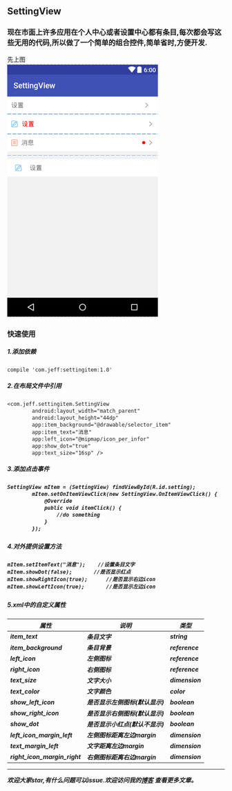 ## SettingView
### 现在市面上许多应用在个人中心或者设置中心都有条目,每次都会写这些无用的代码,所以做了一个简单的组合控件,简单省时,方便开发.
先上图<br>
![](https://github.com/jeff-sun/SettingView/raw/master/demo.jpg)<br>
<h3>快速使用</h3>
<h5>1.添加依赖</h5><pre><code>compile 'com.jeff:settingitem:1.0'
</code></pre>
<h5>2.在布局文件中引用</h5>
<pre><code>&lt;com.jeff.settingitem.SettingView
        android:layout_width="match_parent"
        android:layout_height="44dp"
        app:item_background="@drawable/selector_item"
        app:item_text="消息"
        app:left_icon="@mipmap/icon_per_infor"
        app:show_dot="true"
        app:text_size="16sp" /&gt;
</code></pre>
<h5>3.添加点击事件<h5>
<pre><code>SettingView mItem = (SettingView) findViewById(R.id.setting);
        mItem.setOnItemViewClick(new SettingView.OnItemViewClick() {
            @Override
            public void itemClick() {
                //do something
            }
        });
</code></pre>
<h5>4.对外提供设置方法<h5>
<pre><code>mItem.setItemText("消息");    //设置条目文字
mItem.showDot(false);       //是否显示红点
mItem.showRightIcon(true);      //是否显示右边icon
mItem.showLeftIcon(true);       //是否显示左边icon</code></pre>
<h5>5.xml中的自定义属性<h5>
<table>
<thead>
<tr>
<th>属性</th>
<th>说明</th>
<th>类型</th>
</tr>
</thead>
<tbody>
<tr>
<td>item_text</td>
<td>条目文字</td>
<td>string</td>
</tr>
<tr>
<td>item_background</td>
<td>条目背景</td>
<td>reference</td>
</tr>
<tr>
<td>left_icon</td>
<td>左侧图标</td>
<td>reference</td>
</tr>
<tr>
<td>right_icon</td>
<td>右侧图标</td>
<td>reference</td>
</tr>
<tr>
<td>text_size</td>
<td>文字大小</td>
<td>dimension</td>
</tr>
<tr>
<td>text_color</td>
<td>文字颜色</td>
<td>color</td>
</tr>
<tr>
<td>show_left_icon</td>
<td>是否显示左侧图标(默认显示)</td>
<td>boolean</td>
</tr>
<tr>
<td>show_right_icon</td>
<td>是否显示右侧图标(默认显示)</td>
<td>boolean</td>
</tr>
<tr>
<td>show_dot</td>
<td>是否显示小红点(默认不显示)</td>
<td>boolean</td>
</tr>
<tr>
<td>left_icon_margin_left</td>
<td>左侧图标距离左边margin</td>
<td>dimension</td>
</tr>
<tr>
<td>text_margin_left</td>
<td>文字距离左边margin</td>
<td>dimension</td>
</tr>
<tr>
<td>right_icon_margin_right</td>
<td>右侧图标距离右边margin</td>
<td>dimension</td>
</tr>
</tbody></table>
<hr>
<p>欢迎大家star,有什么问题可以issue.欢迎访问我的<a href="http://www.jianshu.com/u/3c128613a202/">博客</a> 查看更多文章。</p>
